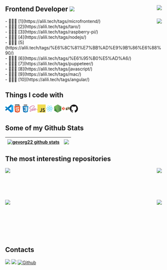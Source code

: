 ## Frontend Developer  <img src="https://media.giphy.com/media/WUlplcMpOCEmTGBtBW/giphy.gif" width="25"> <img align="right" src="https://visitor-badge.laobi.icu/badge?page_id=gevorg22">


<img align="right" src="https://media1.giphy.com/media/13HgwGsXF0aiGY/giphy.gif" />
- 👨🏻‍💻  [1](https://alili.tech/tags/microfrontend/)<br />
- 👩🏻‍💻  [2](https://alili.tech/tags/taro/)<br />
- 👨🏻‍💻  [3](https://alili.tech/tags/raspberry-pi/)<br />
- 👩🏻‍💻  [4](https://alili.tech/tags/nodejs/)<br />
- 👨🏻‍💻  [5](https://alili.tech/tags/%E6%8C%81%E7%BB%AD%E9%9B%86%E6%88%90/)<br />
- 👩🏻‍💻  [6](https://alili.tech/tags/%E6%95%B0%E5%AD%A6/)<br />
- 👨🏻‍💻  [7](https://alili.tech/tags/puppeteer/)<br />
- 👩🏻‍💻  [8](https://alili.tech/tags/javascript/)<br />
- 👨🏻‍💻  [9](https://alili.tech/tags/mac/)<br />
- 👩🏻‍💻  [10](https://alili.tech/tags/angular/)<br />


<h2>Things I code with</h2>
<p align="left"> 
<img align="left" alt="Visual Studio Code" width="26px" src="https://raw.githubusercontent.com/github/explore/80688e429a7d4ef2fca1e82350fe8e3517d3494d/topics/visual-studio-code/visual-studio-code.png" />
<img align="left" alt="HTML5" width="26px" src="https://raw.githubusercontent.com/github/explore/80688e429a7d4ef2fca1e82350fe8e3517d3494d/topics/html/html.png" />
<img align="left" alt="CSS3" width="26px" src="https://raw.githubusercontent.com/github/explore/80688e429a7d4ef2fca1e82350fe8e3517d3494d/topics/css/css.png" />
<img align="left" alt="Sass" width="26px" src="https://raw.githubusercontent.com/github/explore/80688e429a7d4ef2fca1e82350fe8e3517d3494d/topics/sass/sass.png" />
<img align="left" alt="JavaScript" width="26px" src="https://raw.githubusercontent.com/github/explore/80688e429a7d4ef2fca1e82350fe8e3517d3494d/topics/javascript/javascript.png" />
<img align="left" alt="React" width="26px" src="https://raw.githubusercontent.com/github/explore/80688e429a7d4ef2fca1e82350fe8e3517d3494d/topics/react/react.png" />
<img align="left" alt="Node.js" width="26px" src="https://raw.githubusercontent.com/github/explore/80688e429a7d4ef2fca1e82350fe8e3517d3494d/topics/nodejs/nodejs.png" />
 <img align="left" alt="Git" width="26px" src="https://raw.githubusercontent.com/github/explore/80688e429a7d4ef2fca1e82350fe8e3517d3494d/topics/git/git.png" />
<img align="left" alt="GitHub" width="26px" src="https://raw.githubusercontent.com/github/explore/78df643247d429f6cc873026c0622819ad797942/topics/github/github.png" />
</p>

<br />
<br />

## Some of my Github Stats

| <a href="https://github.com/anuraghazra/github-readme-stats"><img align="center" src="https://github-readme-stats.vercel.app/api?username=gevorg22&show_icons=true&include_all_commits=true&theme=buefy&hide_border=true&hide=issues,contribs" alt="gevorg22 github stats" /></a> | <a href="https://github.com/anuraghazra/github-readme-stats"><img align="center" src="https://github-readme-stats.vercel.app/api/top-langs/?username=gevorg22&layout=compact&theme=buefy&hide_border=true" /></a> |
| ------------- | ------------- |


## The most interesting repositories

<div width="100%" align="center">
  <a align="left" href="https://github.com/gevorg22/react-gkara-store" title="react-gkara-store"><img align="left" src="https://github-readme-stats.vercel.app/api/pin/?username=gevorg22&repo=react-gkara-store&theme=buefy"></a><a align="right" href="https://github.com/gevorg22/react-radio-player" title="react-radio-player"><img align="right" src="https://github-readme-stats.vercel.app/api/pin/?username=gevorg22&repo=react-radio-player&theme=buefy"></a>
</div>
<br/><br/><br/><br/><br/><br/>





<div width="100%" align="center">
  <a align="left" href="https://github.com/gevorg22/react-gym-journal" title="react-gym-journal"><img align="left" src="https://github-readme-stats.vercel.app/api/pin/?username=gevorg22&repo=react-gym-journal&theme=buefy"></a>
  <a align="right" href="https://github.com/gevorg22/cheaptrips" title="cheaptrips"><img align="right" src="https://github-readme-stats.vercel.app/api/pin/?username=gevorg22&repo=cheaptrips&theme=buefy"></a>
</div>
<br/><br/><br/><br/><br/><br/>

<br/>


## Contacts

<p><a href="https://t.me/Gevorg1989" target="_blank"><img src="https://img.shields.io/badge/telegram-%2312100E.svg?&style=for-the-badge&logo=telegram&logoColor=white"></a> <a href="https://www.instagram.com/gevorg.kara/" target="_blank"><img src="https://img.shields.io/badge/instagram-%23E4405F.svg?&style=for-the-badge&logo=instagram&logoColor=white"></a> <a href="https://github.com/gevorg22" target="_blank"><img alt="Github" src="https://img.shields.io/badge/GitHub-%2312100E.svg?&style=for-the-badge&logo=Github&logoColor=white" /></a></p>
